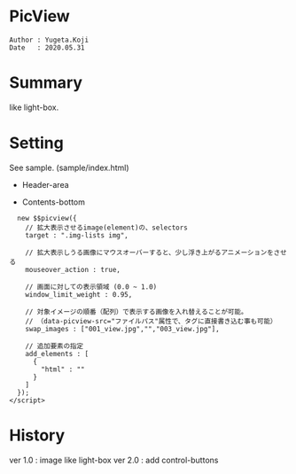 PicView
==
```
Author : Yugeta.Koji
Date   : 2020.05.31
```

# Summary
 like light-box.

# Setting
  See sample. (sample/index.html)

  - Header-area
  <script src="../src/picview.js"></script>

  - Contents-bottom
```<script>
  new $$picview({
    // 拡大表示させるimage(element)の、selectors
    target : ".img-lists img",

    // 拡大表示しうる画像にマウスオーバーすると、少し浮き上がるアニメーションをさせる
    mouseover_action : true,

    // 画面に対しての表示領域 (0.0 ~ 1.0)
    window_limit_weight : 0.95,

    // 対象イメージの順番（配列）で表示する画像を入れ替えることが可能。
    // （data-picview-src="ファイルパス"属性で、タグに直接書き込む事も可能）
    swap_images : ["001_view.jpg","","003_view.jpg"],

    // 追加要素の指定
    add_elements : [
      {
        "html" : ""
      }
    ]
  });
</script>
```


# History
ver 1.0 : image like light-box
ver 2.0 : add control-buttons